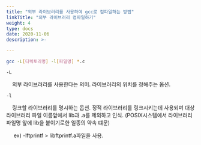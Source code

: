 ```yaml
---
title: "외부 라이브러리를 사용하여 gcc로 컴파일하는 방법"
linkTitle: "외부 라이브러리 컴파일하기"
weight: 4
type: docs
date: 2020-11-06
description: >-

---
```


```bash
gcc -L[디렉토리명] -l[파일명] *.c
```
`-L` 
	
&nbsp;&nbsp;&nbsp;&nbsp;외부 라이브러리를 사용한다는 의미. 라이브러리의 위치를 정해주는 옵션.

`-l`

&nbsp;&nbsp;&nbsp;&nbsp;링크할 라이브러리를 명시하는 옵션. 정적 라이브러리를 링크시키는데 사용되며 대상 라이브러리 파일 이름앞에서 lib과 .a를 제외하고 인식. (POSIX시스템에서 라이브러리 파일명 앞에 lib을 붙이기로한 일종의 약속 떄문)

&nbsp;&nbsp;&nbsp;&nbsp; ex) -lftprintf > libftprintf.a파일을 사용.
